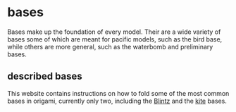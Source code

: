 # bases
Bases make up the foundation of every model.
Their are a wide variety of bases some of which are meant for pacific models, such as the bird base, while others are more general, such as the waterbomb and preliminary bases.


## described bases
This website contains instructions on how to fold some of the most common bases in origami, currently only two, including the [Blintz](blintz.md) and the [kite](kite.md) bases.
